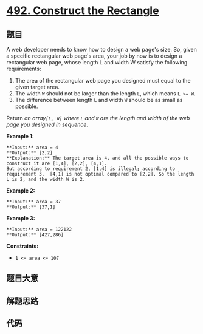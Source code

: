 # [492. Construct the Rectangle](https://leetcode.com/problems/construct-the-rectangle)

## 题目

A web developer needs to know how to design a web page's size. So, given a
specific rectangular web page's area, your job by now is to design a
rectangular web page, whose length L and width W satisfy the following
requirements:

  1. The area of the rectangular web page you designed must equal to the given target area.
  2. The width `W` should not be larger than the length `L`, which means `L >= W`.
  3. The difference between length `L` and width `W` should be as small as possible.

Return _an array`[L, W]` where `L` and `W` are the length and width of the web
page you designed in sequence._



**Example 1:**

    
    
    **Input:** area = 4
    **Output:** [2,2]
    **Explanation:** The target area is 4, and all the possible ways to construct it are [1,4], [2,2], [4,1]. 
    But according to requirement 2, [1,4] is illegal; according to requirement 3,  [4,1] is not optimal compared to [2,2]. So the length L is 2, and the width W is 2.
    

**Example 2:**

    
    
    **Input:** area = 37
    **Output:** [37,1]
    

**Example 3:**

    
    
    **Input:** area = 122122
    **Output:** [427,286]
    



**Constraints:**

  * `1 <= area <= 107`


## 题目大意

## 解题思路

## 代码

```javascript

```
